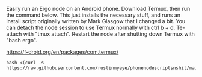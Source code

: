 Easily run an Ergo node on an Android phone. Download Termux, then run the command below. This just installs the necessary stuff, and runs an install script originally written by Mark Glasgow that I changed a bit. You can detach the node session to use Termux normally with ctrl b + d. Te-attach with "tmux attach". Restart the node after shutting down Termux with "bash ergo". 

https://f-droid.org/en/packages/com.termux/

```
bash <(curl -s https://raw.githubusercontent.com/rustinmyeye/phonenodescriptsnshit/main/phonenode.sh)
```
